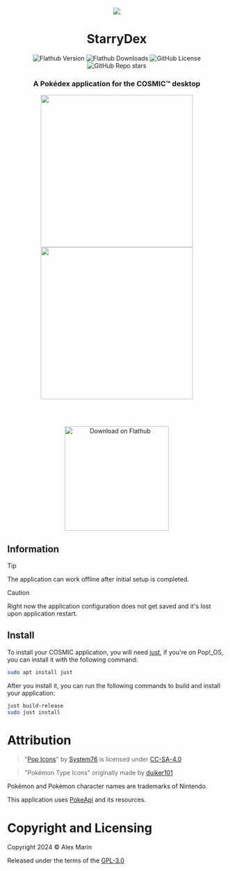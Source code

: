 <div align="center">
<br>
<img src="https://raw.githubusercontent.com/mariinkys/starrydex/main/res/icons/hicolor/256x256/apps/dev.mariinkys.StarryDex.svg">
<h1 align="center">StarryDex</h1>

![Flathub Version](https://img.shields.io/flathub/v/dev.mariinkys.StarryDex)
![Flathub Downloads](https://img.shields.io/flathub/downloads/dev.mariinkys.StarryDex)
![GitHub License](https://img.shields.io/github/license/mariinkys/starrydex)
![GitHub Repo stars](https://img.shields.io/github/stars/mariinkys/starrydex)

<h3>A Pokédex application for the COSMIC™ desktop</h3>

<img src="https://raw.githubusercontent.com/mariinkys/starrydex/main/screenshots/main.png" width=350>
<img src="https://raw.githubusercontent.com/mariinkys/starrydex/main/screenshots/pokemon.png" width=350>

<br><br>

<a href="https://flathub.org/apps/dev.mariinkys.StarryDex">
   <img width='240' alt='Download on Flathub' src='https://flathub.org/api/badge?locale=en'/>
 </a>
 </div>

## Information
> [!TIP]
> The application can work offline after initial setup is completed.

> [!CAUTION]
> Right now the application configuration does not get saved and it's lost upon application restart.

## Install

To install your COSMIC application, you will need [just](https://github.com/casey/just), if you're on Pop!\_OS, you can install it with the following command:

```sh
sudo apt install just
```

After you install it, you can run the following commands to build and install your application:

```sh
just build-release
sudo just install
```

# Attribution

> "[Pop Icons](http://github.com/pop-os/icon-theme)" by [System76](http://system76.com/) is licensed under [CC-SA-4.0](http://creativecommons.org/licenses/by-sa/4.0/)

> "Pokémon Type Icons" originally made by [duiker101](https://github.com/duiker101/pokemon-type-svg-icons)

Pokémon and Pokémon character names are trademarks of Nintendo.

This application uses [PokeApi](https://github.com/PokeAPI/) and its resources.

# Copyright and Licensing

Copyright 2024 © Alex Marín

Released under the terms of the [GPL-3.0](https://github.com/mariinkys/oboete/blob/main/LICENSE)